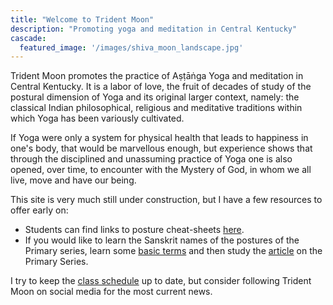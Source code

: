 ```yaml
---
title: "Welcome to Trident Moon"
description: "Promoting yoga and meditation in Central Kentucky"
cascade:
  featured_image: '/images/shiva_moon_landscape.jpg'
---
```


Trident Moon promotes the practice of Aṣṭāṅga Yoga and meditation in Central Kentucky.  It is a labor of love, the fruit of decades of study of the postural dimension of Yoga and its original larger context, namely: the classical Indian philosophical, religious and meditative traditions within which Yoga has been variously cultivated.

If Yoga were only a system for physical health that leads to happiness in one's body, that would be marvellous enough, but experience shows that through the disciplined and unassuming practice of Yoga one is also opened, over time, to encounter with the Mystery of God, in whom we all live, move and have our being.

This site is very much still under construction, but I have a few resources to offer early on:

* Students can find links to posture cheat-sheets <a href="articles/sheets/">here</a>.
* If you would like to learn the Sanskrit names of the postures of the Primary series, learn some <a href="articles/sanskrit-vocabulary/">basic terms</a> and then study the <a href="articles/primary/">article</a> on the Primary Series.

I try to keep the <a href="classes/index.html">class schedule</a> up to date, but consider following Trident Moon on social media for the most current news.

